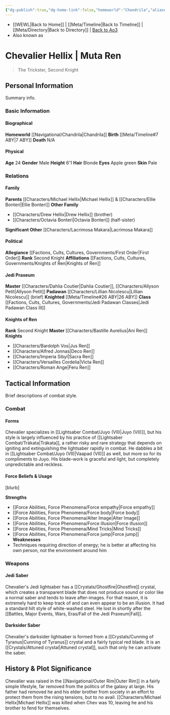 ```yaml
---
{"dg-publish":true,"dg-home-link":false,"homeworld":"Chandrila","aliases":["Muta Ren"],"rank":"Jedi Knight","class":"Padawan Class III","status":"Fallen","form":"VII, Trákata","tags":["character","fallenjedi","firstorder","jediknight","knightsofren","jedipraxeum","formvii","trakata","forcesensitive","unfinished"],"permalink":"/characters/chevalier-hellix/","dgHomeLink":false,"dgPassFrontmatter":true}
---
```


- [[WEWL\|Back to Home]] | [[Meta/Timeline\|Back to Timeline]] | [[Meta/Directory\|Back to Directory]] | [Back to Ao3](https://archiveofourown.org/works/19334440/chapters/45992584)
- Also known as 

# Chevalier Hellix | Muta Ren
>The Trickster, Second Knight

## Personal Information
Summary info.

### Basic Information

#### Biographical
**Homeworld** [[Navigational/Chandrila\|Chandrila]]
**Birth** [[Meta/Timeline#7 ABY\|7 ABY]]
**Death** N/A

#### Physical
**Age** 24
**Gender** Male
**Height** 6'1
**Hair** Blonde
**Eyes** Apple green
**Skin** Pale

### Relations

#### Family
**Parents** [[Characters/Michael Hellix\|Michael Hellix]] & [[Characters/Ellie Bonteri\|Ellie Bonteri]]
**Other Family**
- [[Characters/Drew Hellix\|Drew Hellix]] (brother)
- [[Characters/Octavia Bonteri\|Octavia Bonteri]] (half-sister)

**Significant Other** [[Characters/Lacrimosa Makara\|Lacrimosa Makara]]

#### Political
**Allegiance** [[Factions, Cults, Cultures, Governments/First Order\|First Order]]
**Rank** Second Knight
**Affiliations** [[Factions, Cults, Cultures, Governments/Knights of Ren\|Knights of Ren]]

#### Jedi Praxeum
**Master** [[Characters/Dahlia Coutier\|Dahlia Coutier]], [[Characters/Allyson Petit\|Allyson Petit]]
**Padawan** [[Characters/Lillian Nicolescu\|Lillian Nicolescu]] (brief)
**Knighted** [[Meta/Timeline#26 ABY\|26 ABY]]
**Class** [[Factions, Cults, Cultures, Governments/Jedi Padawan Classes\|Jedi Padawan Class III]]

#### Knights of Ren
**Rank** Second Knight
**Master** [[Characters/Bastille Aurelius\|Ani Ren]]
**Knights**
- [[Characters/Bardolph Vos\|Jus Ren]]
- [[Characters/Alfred Jonnas\|Deco Ren]]
- [[Characters/Imperia Sibyl\|Sacra Ren]]
- [[Characters/Versailles Cordelia\|Victa Ren]]
- [[Characters/Roman Ange\|Feru Ren]]

## Tactical Information
Brief descriptions of combat style.

### Combat

#### Forms
Chevalier specializes in [[Lightsaber Combat/Juyo (VII)\|Juyo (VII)]], but his style is largely influenced by his practice of [[Lightsaber Combat/Trákata\|Trákata]], a rather risky and rare strategy that depends on igniting and extinguishing the lightsaber rapidly in combat. He dabbles a bit in [[Lightsaber Combat/Juyo (VII)\|Vaapad (VII)]] as well, but more so for its compliments to Juyo. His blade-work is graceful and light, but completely unpredictable and reckless. 

#### Force Beliefs & Usage
[blurb]

**Strengths**
- [[Force Abilities, Force Phenomena/Force empathy\|Force empathy]]
- [[Force Abilities, Force Phenomena/Force body\|Force body]]
- [[Force Abilities, Force Phenomena/Alter Image\|Alter Image]]
- [[Force Abilities, Force Phenomena/Force illusion\|Force illusion]]
- [[Force Abilities, Force Phenomena/Mind Tricks\|Mind Tricks]]
- [[Force Abilities, Force Phenomena/Force jump\|Force jump]]
**Weaknesses**
- Techniques requiring direction of energy; he is better at affecting his own person, not the environment around him

### Weapons

#### Jedi Saber
Chevalier's Jedi lightsaber has a [[Crystals/Ghostfire\|Ghostfire]] crystal, which creates a transparent blade that does not produce sound or color like a normal saber and tends to leave after-images. For that reason, it is extremely hard to keep track of and can even appear to be an illusion. It had a standard hilt style of white-washed steel. He lost in shortly after the [[Battles, Major Events, Wars, Eras/Fall of the Jedi Praxeum\|Fall]].

#### Darksider Saber
Chevalier's darksider lightsaber is formed from a [[Crystals/Cunning of Tyranus\|Cunning of Tyranus]] crystal and a fairly typical red blade. It is an [[Crystals/Attuned crystal\|Attuned crystal]], such that only he can activate the saber. 

## History & Plot Significance
Chevalier was raised in the [[Navigational/Outer Rim\|Outer Rim]] in a fairly simple lifestyle, far removed from the politics of the galaxy at large. His father had removed he and his elder brother from society in an effort to protect them from the rising tensions, but to no avail. [[Characters/Michael Hellix\|Michael Hellix]] was killed when Chev was 10, leaving he and his brother to fend for themselves. 